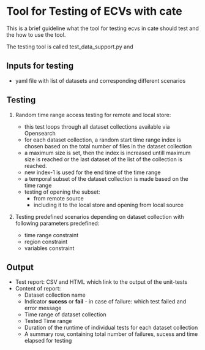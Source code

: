 # Tool for Testing of ECVs with cate

This is a brief guideline what the tool for testing ecvs in cate 
should test and the how to use the tool. 

The testing tool is called test_data_support.py and 
## Inputs for testing

* yaml file with list of datasets and corresponding different scenarios 

## Testing 

1. Random time range access testing for remote and local store:
    * this test loops through all dataset collections available via Opensearch
    * for each dataset collection, a random start time range index is chosen based 
      on the total number of files in the dataset collection
    * a maximum size is set, then the index is increased untill maximum size is reached 
      or the last dataset of the list of the collection is reached. 
    * new index-1 is used for the end time of the time range
    * a temporal subset of the dataset collection is made based on the time range 
    * testing of opening the subset:
        * from remote source
        * including it to the local store and opening from local source
    
2. Testing predefined scenarios depending on dataset collection with following
   parameters predefined:
    * time range constraint
    * region constraint
    * variables constraint 


## Output

* Test report: CSV and HTML which link to the output of the unit-tests
* Content of report:
    * Dataset collection name
    * Indicator __sucess__ or __fail__ - in case of failure: which test failed and error message
    * Time range of dataset collection
    * Tested Time range 
    * Duration of the runtime of individual tests for each dataset collection
    * A summary row, containing total number of failures, sucess and time elapsed for testing